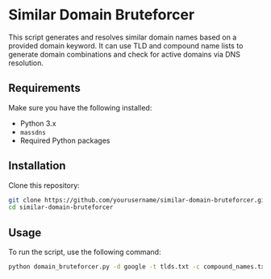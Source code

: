 # Similar Domain Bruteforcer

This script generates and resolves similar domain names based on a provided domain keyword. It can use TLD and compound name lists to generate domain combinations and check for active domains via DNS resolution.

## Requirements

Make sure you have the following installed:

- Python 3.x
- `massdns`
- Required Python packages

## Installation

Clone this repository:

```bash
git clone https://github.com/yourusername/similar-domain-bruteforcer.git
cd similar-domain-bruteforcer
```

## Usage

To run the script, use the following command:

```bash
python domain_bruteforcer.py -d google -t tlds.txt -c compound_names.txt -r resolver.txt
